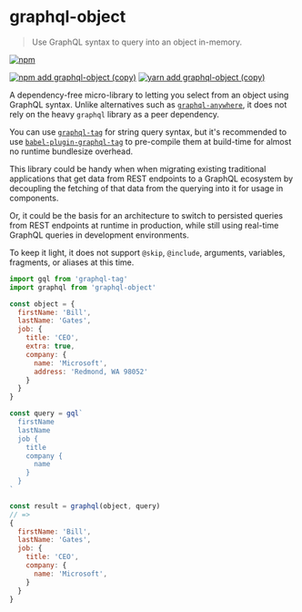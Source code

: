 # graphql-object

> Use GraphQL syntax to query into an object in-memory.

[![npm](https://img.shields.io/npm/v/graphql-object)](https://www.npmjs.com/package/graphql-object)

[![npm add graphql-object (copy)](https://copyhaste.com/i?t=npm%20add%20graphql-object)](https://copyhaste.com/c?t=npm%20add%20graphql-object "npm add graphql-object (copy)")
[![yarn add graphql-object (copy)](https://copyhaste.com/i?t=yarn%20add%20graphql-object)](https://copyhaste.com/c?t=yarn%20add%20graphql-object "yarn add graphql-object (copy)")

A dependency-free micro-library to letting you select from an object using GraphQL syntax.
Unlike alternatives such as [`graphql-anywhere`](https://www.npmjs.com/package/graphql-anywhere),
it does not rely on the heavy `graphql` library as a peer dependency.

You can use [`graphql-tag`](https://github.com/apollographql/graphql-tag) for string query syntax,
but it's recommended to use [`babel-plugin-graphql-tag`](https://github.com/gajus/babel-plugin-graphql-tag)
to pre-compile them at build-time for almost no runtime bundlesize overhead.

This library could be handy when when migrating existing traditional applications that get data from REST endpoints to a GraphQL ecosystem
by decoupling the fetching of that data from the querying into it for usage in components.

Or, it could be the basis for an architecture to switch to persisted queries from REST endpoints at runtime in production,
while still using real-time GraphQL queries in development environments.

To keep it light, it does not support `@skip`, `@include`, arguments, variables, fragments, or aliases at this time.

```js
import gql from 'graphql-tag'
import graphql from 'graphql-object'

const object = {
  firstName: 'Bill',
  lastName: 'Gates',
  job: {
    title: 'CEO',
    extra: true,
    company: {
      name: 'Microsoft',
      address: 'Redmond, WA 98052'
    }
  }
}

const query = gql`
  firstName
  lastName
  job {
    title
    company {
      name
    }
  }
`

const result = graphql(object, query)
// =>
{
  firstName: 'Bill',
  lastName: 'Gates',
  job: {
    title: 'CEO',
    company: {
      name: 'Microsoft',
    }
  }
}
```
